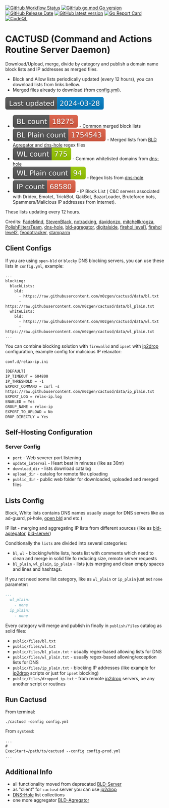 [![GitHub Workflow Status](https://img.shields.io/github/actions/workflow/status/m0zgen/cactusd/release.yml "Release")](https://github.com/m0zgen/cactusd/actions/workflows/release.yml)
[![GitHub go.mod Go version](https://img.shields.io/github/go-mod/go-version/m0zgen/cactusd "Go version")](#)
[![GitHub Release Date](https://img.shields.io/github/release-date/m0zgen/cactusd "Latest release date")](https://github.com/m0zgen/cactusd/releases)
[![GitHub latest version](https://img.shields.io/github/v/release/m0zgen/cactusd "Latest version")](https://github.com/m0zgen/cactusd/releases)
[![Go Report Card](https://goreportcard.com/badge/github.com/m0zgen/cactusd)](https://goreportcard.com/report/github.com/m0zgen/cactusd)
[![CodeQL](https://github.com/m0zgen/cactusd/actions/workflows/codeql.yml/badge.svg?branch=dev&event=push)](https://github.com/m0zgen/cactusd/actions/workflows/codeql.yml)

# CACTUSD (Command and Actions Routine Server Daemon)

Download/Upload, merge, divide by category and publish a domain name block lists and IP addresses as merged files.

* Block and Allow lists periodically updated (every 12 hours), you can download lists from links bellow.
* Merged files already to download (from [config.yml](https://github.com/m0zgen/cactusd/blob/dev/config.yml)).

![today](https://raw.githubusercontent.com/m0zgen/cactusd/data/badge_date.svg)

* [![bl total](https://raw.githubusercontent.com/m0zgen/cactusd/data/badge_total_bl.svg)](https://raw.githubusercontent.com/m0zgen/cactusd/data/bl.txt) - Common merged block lists
* [![bl plain total](https://raw.githubusercontent.com/m0zgen/cactusd/data/badge_total_bl_plain.svg)](https://raw.githubusercontent.com/m0zgen/cactusd/data/bl_plain.txt) - Merged lists from 
[BLD Agregator](https://github.com/m0zgen/bld-agregator) and [dns-hole](https://github.com/m0zgen/dns-hole) regex files
* [![wo total](https://raw.githubusercontent.com/m0zgen/cactusd/data/badge_total_wl.svg)](https://raw.githubusercontent.com/m0zgen/cactusd/data/wl.txt) - Common whitelisted domains from [dns-hole](https://github.com/m0zgen/dns-hole)
* [![wl plain total](https://raw.githubusercontent.com/m0zgen/cactusd/data/badge_total_wl_plain.svg)](https://raw.githubusercontent.com/m0zgen/cactusd/data/wl_plain.txt) - Regex lists from [dns-hole](https://github.com/m0zgen/dns-hole)
* [![IP total](https://raw.githubusercontent.com/m0zgen/cactusd/data/badge_total_ip.svg)](https://github.com/m0zgen/cactusd/raw/data/ip_plain.txt) - IP Block List (
C&C servers associated with Dridex, Emotet, TrickBot, QakBot, BazarLoader, Bruteforce bots, Spammers/Malicious IP addresses from Internet).

These lists updating every 12 hours. 

Credits: [FadeMind](https://github.com/FadeMind/hosts.extras), 
[StevenBlack](https://github.com/StevenBlack/hosts), 
[notracking](https://github.com/notracking/hosts-blocklists),
[davidonzo](https://github.com/davidonzo/Threat-Intel), 
[mitchellkrogza](https://github.com/mitchellkrogza/Badd-Boyz-Hosts), 
[PolishFiltersTeam](https://raw.githubusercontent.com/PolishFiltersTeam/KADhosts/master/KADhosts.txt), 
[dns-hole](https://github.com/m0zgen/dns-hole), 
[bld-agregator](https://github.com/m0zgen/bld-agregator),
[digitalside](https://osint.digitalside.it/Threat-Intel/lists/latestips.txt),
[firehol level1](https://iplists.firehol.org/files/firehol_level1.netset), 
[firehol level2](https://raw.githubusercontent.com/firehol/blocklist-ipsets/master/firehol_level2.netset), 
[feodotracker](https://feodotracker.abuse.ch/downloads/ipblocklist_recommended.txt), 
[stamparm](https://raw.githubusercontent.com/stamparm/ipsum/master/levels/2.txt)

## Client Configs

If you are using `open-bld` or `blocky` DNS blocking servers, you can use these lists in `config.yml`, example:

```shell
...
blocking:
  blackLists:
    bld:
      - https://raw.githubusercontent.com/m0zgen/cactusd/data/bl.txt
      - https://raw.githubusercontent.com/m0zgen/cactusd/data/bl_plain.txt
  whiteLists:
    bld:
      - https://raw.githubusercontent.com/m0zgen/cactusd/data/wl.txt
      - https://raw.githubusercontent.com/m0zgen/cactusd/data/wl_plain.txt
...
```

You can combine blocking solution with `firewalld` and `ipset` with [ip2drop](https://github.com/m0zgen/ip2drop) 
configuration, example config for malicious IP relaxator: 

`conf.d/relax-ip.ini`
```shell
[DEFAULT]
IP_TIMEOUT = 604800
IP_THRESHOLD = -1
EXPORT_COMMAND = curl -s https://raw.githubusercontent.com/m0zgen/cactusd/data/ip_plain.txt
EXPORT_LOG = relax-ip.log
ENABLED = Yes
GROUP_NAME = relax-ip
EXPORT_TO_UPLOAD = No
DROP_DIRECTLY = Yes
```

## Self-Hosting Configuration

### Server Config
* `port` - Web severer port listening 
* `update_interval` - Heart beat in minutes (like as 30m)
* `download_dir` - lists download catalog
* `upload_dir` - catalog for remote file uploading
* `public_dir` - public web folder for downloaded, uploaded and merged files

## Lists Config

Block, White lists contains DNS names usually usage for DNS servers like as 
ad-guard, pi-hole, [open bld](https://lab.sys-adm.in) and etc.)

IP list - merging and aggregating IP lists from different sources (like as [bld-agregator](https://github.com/m0zgen/bld-agregator), [bld-server](https://github.com/m0zgen/bld-server))

Conditionally the `lists` are divided into several categories:
* `bl`, `wl` - blocking/white lists, hosts list with comments which 
need to clean and merge in solid file fo reducing size, remote server requests
* `bl_plain`, `wl_plain`, `ip_plain` - lists juts merging and clean empty spaces and lines and hashtags.

If you not need some list category, like as `wl_plain` or `ip_plain` just set `none` parameter:

```yaml
...
  wl_plain:
    - none
  ip_plain:
    - none
```

Every category will merge and publish in finally in `publish/files` catalog as solid files:
* `public/files/bl.txt`
* `public/files/wl.txt`
* `public/files/bl_plain.txt` - usually regex-based allowing lists for DNS
* `public/files/wl_plain.txt` - usually regex-based allowing/exception lists for DNS
* `public/files/ip_plain.txt` - blocking IP addresses (like example for [ip2drop](https://github.com/m0zgen/ip2drop) scripts or just for `ipset` blocking) 
* `public/files/dropped_ip.txt` - from remote [ip2drop](https://github.com/m0zgen/ip2drop) servers, oe any another script or routines

## Run Cactusd

From terminal:

```shell
./cactusd -config config.yml
```

From `systemd`:

```shell
...
#
ExecStart=/path/to/cactusd --config config-prod.yml
...
```

## Additional Info

* all functionality moved from deprecated [BLD-Server](https://github.com/m0zgen/bld-server)
* as "client" for `cactusd` server you can use [ip2drop](https://github.com/m0zgen/ip2drop) 
* [DNS-Hole](https://github.com/m0zgen/dns-hole) list collections 
* one more aggregator [BLD-Agregator](https://github.com/m0zgen/bld-agregator)
